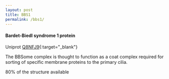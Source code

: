 ```yaml
---
layout: post
title: BBS1
permalink: /bbs1/
---
```



####  Bardet-Biedl syndrome 1 protein ####

Uniprot [Q8NFJ9](http://www.uniprot.org/uniprot/Q8NFJ9){:target="_blank"}

The BBSome complex is thought to function as a coat complex required for sorting of specific membrane proteins to the primary cilia.

80% of the structure available



